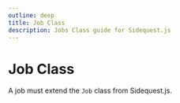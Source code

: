 ```yaml
---
outline: deep
title: Job Class
description: Jobs Class guide for Sidequest.js
---
```


# Job Class

A job must extend the `Job` class from Sidequest.js.
